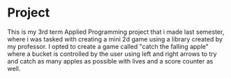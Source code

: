 # Project
This is my 3rd term Applied Programming project that i made last semester, where i was tasked with creating a mini 2d game using a library created by my professor.
I opted to create a game called "catch the falling apple" where a bucket is controlled by the user using left and right arrows to try and catch as many apples as possible with lives and a score counter as well. 
